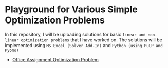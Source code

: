 # Playground for Various Simple Optimization Problems

In this repository, I will be uploading solutions for basic `linear and non-linear optimization problems` that I have worked on. The solutions will be implemented using `MS Excel (Solver Add-In)` and `Python (using PuLP and Pyomo)`

* [Office Assignment Optimization Problem](office_assignment_optimization_problem)

